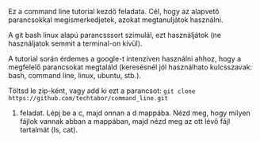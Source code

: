 Ez a command line tutorial kezdő feladata. Cél, hogy az alapvető parancsokkal megismerkedjetek, azokat megtanuljátok használni. 

A git bash linux alapú parancsssort szimulál, ezt használjátok (ne használjatok semmit a terminal-on kívül).

A tutorial során érdemes a google-t intenzíven használni ahhoz, hogy a megfelelő parancsokat megtaláld (keresésnél jól használhato kulcsszavak: bash, command line, linux, ubuntu, stb.).

Töltsd le zip-ként, vagy add ki ezt a parancsot: `git clone https://github.com/techtabor/command_line.git`

1. feladat. Lépj be a c, majd onnan a d mappába. Nézd meg, hogy milyen fájlok vannak abban a mappában, majd nézd meg az ott lévő fájl tartalmát (ls, cat). 

